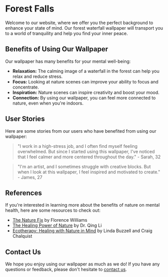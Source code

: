 <!--font:Poppins-->

# Forest Falls

Welcome to our website, where we offer you the perfect background to enhance your state of mind. Our forest waterfall wallpaper will transport you to a world of tranquility and help you find your inner peace.

## Benefits of Using Our Wallpaper

Our wallpaper has many benefits for your mental well-being:

- **Relaxation:** The calming image of a waterfall in the forest can help you relax and reduce stress.
- **Focus:** Looking at nature scenes can improve your ability to focus and concentrate.
- **Inspiration:** Nature scenes can inspire creativity and boost your mood.
- **Connection:** By using our wallpaper, you can feel more connected to nature, even when you're indoors.

## User Stories

Here are some stories from our users who have benefited from using our wallpaper:

> "I work in a high-stress job, and I often find myself feeling overwhelmed. But since I started using this wallpaper, I've noticed that I feel calmer and more centered throughout the day." - Sarah, 32

> "I'm an artist, and I sometimes struggle with creative blocks. But when I look at this wallpaper, I feel inspired and motivated to create." - James, 27

## References

If you're interested in learning more about the benefits of nature on mental health, here are some resources to check out:

- [The Nature Fix](#) by Florence Williams
- [The Healing Power of Nature](#) by Dr. Qing Li
- [Ecotherapy: Healing with Nature in Mind](#) by Linda Buzzell and Craig Chalquist

## Contact Us

We hope you enjoy using our wallpaper as much as we do! If you have any questions or feedback, please don't hesitate to [contact us](#).

<!--

Write me content for website with wallpaper which alt text is:

"A waterfall in the forest"

The name/title of the page should not be 1:1 copy of the alt text but rather a real content of the website which is using this wallpaper.

- Use markdown format 
- Start with heading
- Heading should be short and concise
- The content should look like a real website 
- The website should not be about the wallpaper, wallpaper is just a related background
- Heading should be contain work "wallpaper" or "background"
- Include real sections like references, contact, user stories, etc. use things relevant to the page purpose.
- Feel free to use structure like headings, bullets, numbering, blockquotes, paragraphs, horizontal lines, etc.
- You can use formatting like bold or _italic_
- You can include UTF-8 emojis
- Links should be only #hash anchors (and you can refer to the document itself)
- Do not include images


---


# Serenity in Motion: A Wallpaper for Your Peaceful Mind

Welcome to our website, where we provide you with the perfect background to enhance your peaceful state of mind. Our wallpaper depicts a serene waterfall in the forest, surrounded by lush greenery that will transport you to a world of tranquility.

## Benefits of Using Our Wallpaper

Our wallpaper is not just a pretty picture; it has many benefits for your mental well-being. Here are some reasons why you should use our wallpaper:

- **Relaxation:** The calming image of a waterfall in the forest can help you relax and reduce stress.
- **Focus:** Looking at nature scenes can improve your ability to focus and concentrate.
- **Inspiration:** Nature scenes can inspire creativity and boost your mood.
- **Connection:** By using our wallpaper, you can feel more connected to nature, even when you're indoors.

## User Stories

Here are some stories from our users who have benefited from using our wallpaper:

> "I work in a high-stress job, and I often find myself feeling overwhelmed. But since I started using this wallpaper, I've noticed that I feel calmer and more centered throughout the day." - Sarah, 32

> "I'm an artist, and I sometimes struggle with creative blocks. But when I look at this wallpaper, I feel inspired and motivated to create." - James, 27

## References

If you're interested in learning more about the benefits of nature on mental health, here are some resources to check out:

- [The Nature Fix](#) by Florence Williams
- [The Healing Power of Nature](#) by Dr. Qing Li
- [Ecotherapy: Healing with Nature in Mind](#) by Linda Buzzell and Craig Chalquist

## Contact Us

We hope you enjoy using our wallpaper as much as we do! If you have any questions or feedback, please don't hesitate to [contact us](#).


---


Heading should not include word "wallpaper". The website should not be about the wallpaper itself, wallpaper is just a related background, rewrite whole content.


---


# Find Your Peace: Transform Your Desktop with a Serene Forest Waterfall

Welcome to our website, where we offer you the perfect background to enhance your state of mind. Our serene forest waterfall wallpaper will transport you to a world of tranquility and help you find your inner peace.

## Benefits of Using Our Wallpaper

Our wallpaper is not just a pretty picture; it has many benefits for your mental well-being. Here are some reasons why you should use our wallpaper:

- **Relaxation:** The calming image of a waterfall in the forest can help you relax and reduce stress.
- **Focus:** Looking at nature scenes can improve your ability to focus and concentrate.
- **Inspiration:** Nature scenes can inspire creativity and boost your mood.
- **Connection:** By using our wallpaper, you can feel more connected to nature, even when you're indoors.

## User Stories

Here are some stories from our users who have benefited from using our wallpaper:

> "I work in a high-stress job, and I often find myself feeling overwhelmed. But since I started using this wallpaper, I've noticed that I feel calmer and more centered throughout the day." - Sarah, 32

> "I'm an artist, and I sometimes struggle with creative blocks. But when I look at this wallpaper, I feel inspired and motivated to create." - James, 27

## References

If you're interested in learning more about the benefits of nature on mental health, here are some resources to check out:

- [The Nature Fix](#) by Florence Williams
- [The Healing Power of Nature](#) by Dr. Qing Li
- [Ecotherapy: Healing with Nature in Mind](#) by Linda Buzzell and Craig Chalquist

## Contact Us

We hope you enjoy using our wallpaper as much as we do! If you have any questions or feedback, please don't hesitate to [contact us](#).


---


Heading is too long, rewrite whole content.


---


# Serenity in Nature: Enhance Your Desktop with a Forest Waterfall

Welcome to our website, where we offer you the perfect background to enhance your state of mind. Our forest waterfall wallpaper will transport you to a world of tranquility and help you find your inner peace.

## Benefits of Using Our Wallpaper

Our wallpaper is not just a pretty picture; it has many benefits for your mental well-being. Here are some reasons why you should use our wallpaper:

- **Relaxation:** The calming image of a waterfall in the forest can help you relax and reduce stress.
- **Focus:** Looking at nature scenes can improve your ability to focus and concentrate.
- **Inspiration:** Nature scenes can inspire creativity and boost your mood.
- **Connection:** By using our wallpaper, you can feel more connected to nature, even when you're indoors.

## User Stories

Here are some stories from our users who have benefited from using our wallpaper:

> "I work in a high-stress job, and I often find myself feeling overwhelmed. But since I started using this wallpaper, I've noticed that I feel calmer and more centered throughout the day." - Sarah, 32

> "I'm an artist, and I sometimes struggle with creative blocks. But when I look at this wallpaper, I feel inspired and motivated to create." - James, 27

## References

If you're interested in learning more about the benefits of nature on mental health, here are some resources to check out:

- [The Nature Fix](#) by Florence Williams
- [The Healing Power of Nature](#) by Dr. Qing Li
- [Ecotherapy: Healing with Nature in Mind](#) by Linda Buzzell and Craig Chalquist

## Contact Us

We hope you enjoy using our wallpaper as much as we do! If you have any questions or feedback, please don't hesitate to [contact us](#).


---


Heading is too long, rewrite whole content.


---


# Enhance Your Desktop with a Serene Forest Waterfall

Welcome to our website, where we offer you the perfect background to enhance your state of mind. Our forest waterfall wallpaper will transport you to a world of tranquility and help you find your inner peace.

## Benefits of Using Our Wallpaper

Our wallpaper has many benefits for your mental well-being:

- **Relaxation:** The calming image of a waterfall in the forest can help you relax and reduce stress.
- **Focus:** Looking at nature scenes can improve your ability to focus and concentrate.
- **Inspiration:** Nature scenes can inspire creativity and boost your mood.
- **Connection:** By using our wallpaper, you can feel more connected to nature, even when you're indoors.

## User Stories

Here are some stories from our users who have benefited from using our wallpaper:

> "I work in a high-stress job, and I often find myself feeling overwhelmed. But since I started using this wallpaper, I've noticed that I feel calmer and more centered throughout the day." - Sarah, 32

> "I'm an artist, and I sometimes struggle with creative blocks. But when I look at this wallpaper, I feel inspired and motivated to create." - James, 27

## References

If you're interested in learning more about the benefits of nature on mental health, here are some resources to check out:

- [The Nature Fix](#) by Florence Williams
- [The Healing Power of Nature](#) by Dr. Qing Li
- [Ecotherapy: Healing with Nature in Mind](#) by Linda Buzzell and Craig Chalquist

## Contact Us

We hope you enjoy using our wallpaper as much as we do! If you have any questions or feedback, please don't hesitate to [contact us](#).


---


Write me a Google font which is best fitting for the website.

Pick from the list:
- Roboto
- Lato
- Alegreya
- Great Vibes
- Exo 2
- Poppins
- Montserrat
- Barlow Condensed
- Open Sans
- Orbitron
- IBM Plex Sans
- Lobster
- Raleway
- Futura
- Inter
- Dancing Script
- Playfair Display


Write just the font name nothing else.


---


Poppins

-->
